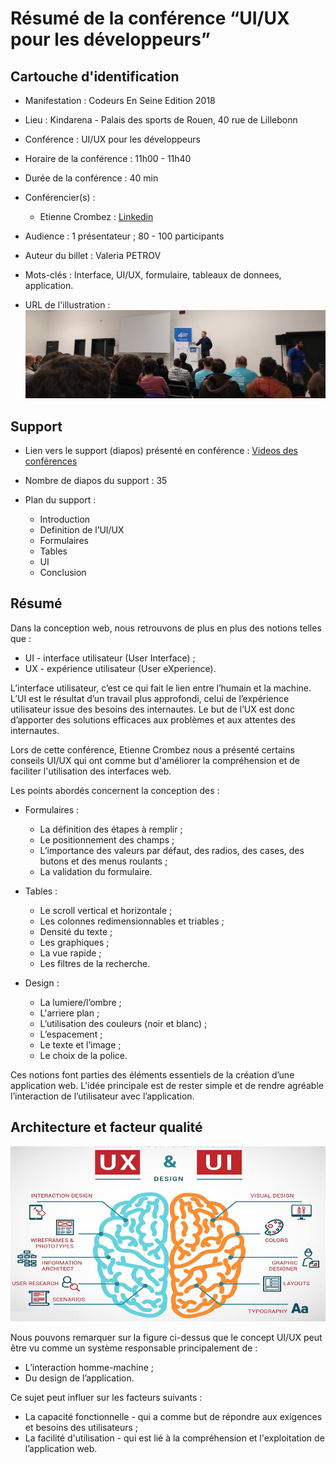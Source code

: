 # Résumé de la conférence “UI/UX pour les développeurs”

## Cartouche d'identification

 - Manifestation : Codeurs En Seine Edition 2018
 
 - Lieu : Kindarena - Palais des sports de Rouen, 40 rue de Lillebonn
 
 - Conférence : UI/UX pour les développeurs
 
 - Horaire de la conférence : 11h00 - 11h40
 
 - Durée de la conférence : 40 min
 
 - Conférencier(s) :
   
   - Etienne Crombez : [Linkedin](https://fr.linkedin.com/in/etiennecrombez)
 
 - Audience : 1 présentateur ; 80 - 100 participants 
 
 - Auteur du billet : Valeria PETROV
 
 - Mots-clés : Interface, UI/UX, formulaire, tableaux de donnees, application.
 
 - URL de l'illustration : ![Codeurs en Seine](CodeursEnSeine.jpg)

## Support
 
 - Lien vers le support (diapos) présenté en conférence : [Videos des conférences](https://www.youtube.com/channel/UCWujmG5rANxJI0nHbMFs08w/videos)
 
 - Nombre de diapos du support : 35
 
 - Plan du support :
   
   - Introduction
   - Definition de l’UI/UX
   - Formulaires
   - Tables
   - UI
   - Conclusion


## Résumé

Dans la conception web, nous retrouvons de plus en plus des notions telles que : 

 - UI - interface utilisateur (User Interface) ;
 - UX - expérience utilisateur (User eXperience).
 
L’interface utilisateur, c’est ce qui fait le lien entre l’humain et la machine. L’UI est le résultat d’un travail plus approfondi, celui de l’expérience utilisateur issue des besoins des internautes. Le but de l’UX est donc d’apporter des solutions efficaces aux problèmes et aux attentes des internautes.

Lors de cette conférence, Etienne Crombez nous a présenté certains conseils UI/UX qui ont comme but d'améliorer la compréhension et de faciliter l'utilisation des interfaces web. 

Les points abordés concernent la conception des :
 
 - Formulaires :
   
   - La définition des étapes à remplir ; 
   - Le positionnement des champs ; 
   - L’importance des valeurs par défaut, des radios, des cases, des butons et des menus roulants ;
   - La validation du formulaire.
 
 - Tables :
   
   - Le scroll vertical et horizontale ;
   - Les colonnes redimensionnables et triables ;
   - Densité du texte ;
   - Les graphiques ;
   - La vue rapide ;
   - Les filtres de la recherche.
 
 - Design :
   
   - La lumiere/l’ombre ;
   - L'arriere plan ;
   - L’utilisation des couleurs (noir et blanc) ;
   - L’espacement ;
   - Le texte et l’image ;
   - Le choix de la police.

Ces notions font parties des éléments essentiels de la création d’une application web. L'idée principale est de rester simple et de rendre agréable l’interaction de l’utilisateur avec l’application.


## Architecture et facteur qualité

![UI/UX](UI_UX.png)

Nous pouvons remarquer sur la figure ci-dessus que le concept UI/UX peut être vu comme un système responsable principalement de :

 - L’interaction homme-machine ;
 - Du design de l’application.

Ce sujet peut influer sur les facteurs suivants :

 - La capacité fonctionnelle - qui a comme but de répondre aux exigences et besoins des utilisateurs ;
 - La facilité d'utilisation - qui est lié à la compréhension et l'exploitation de l’application web.

